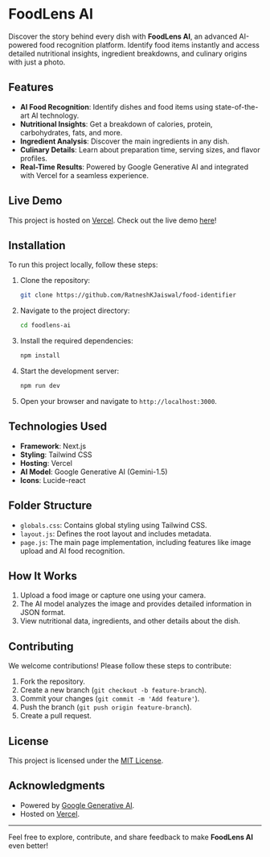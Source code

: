 # FoodLens AI

Discover the story behind every dish with **FoodLens AI**, an advanced AI-powered food recognition platform. Identify food items instantly and access detailed nutritional insights, ingredient breakdowns, and culinary origins with just a photo.

## Features
- **AI Food Recognition**: Identify dishes and food items using state-of-the-art AI technology.
- **Nutritional Insights**: Get a breakdown of calories, protein, carbohydrates, fats, and more.
- **Ingredient Analysis**: Discover the main ingredients in any dish.
- **Culinary Details**: Learn about preparation time, serving sizes, and flavor profiles.
- **Real-Time Results**: Powered by Google Generative AI and integrated with Vercel for a seamless experience.

## Live Demo
This project is hosted on [Vercel](https://vercel.com). Check out the live demo [here](https://foodlens-ai.vercel.app)!

## Installation
To run this project locally, follow these steps:

1. Clone the repository:
   ```bash
   git clone https://github.com/RatneshKJaiswal/food-identifier
   ```

2. Navigate to the project directory:
   ```bash
   cd foodlens-ai
   ```

3. Install the required dependencies:
   ```bash
   npm install
   ```

4. Start the development server:
   ```bash
   npm run dev
   ```

5. Open your browser and navigate to `http://localhost:3000`.

## Technologies Used
- **Framework**: Next.js
- **Styling**: Tailwind CSS
- **Hosting**: Vercel
- **AI Model**: Google Generative AI (Gemini-1.5)
- **Icons**: Lucide-react

## Folder Structure
- `globals.css`: Contains global styling using Tailwind CSS.
- `layout.js`: Defines the root layout and includes metadata.
- `page.js`: The main page implementation, including features like image upload and AI food recognition.

## How It Works
1. Upload a food image or capture one using your camera.
2. The AI model analyzes the image and provides detailed information in JSON format.
3. View nutritional data, ingredients, and other details about the dish.

## Contributing
We welcome contributions! Please follow these steps to contribute:
1. Fork the repository.
2. Create a new branch (`git checkout -b feature-branch`).
3. Commit your changes (`git commit -m 'Add feature'`).
4. Push the branch (`git push origin feature-branch`).
5. Create a pull request.

## License
This project is licensed under the [MIT License](LICENSE).

## Acknowledgments
- Powered by [Google Generative AI](https://ai.google/).
- Hosted on [Vercel](https://vercel.com).

---

Feel free to explore, contribute, and share feedback to make **FoodLens AI** even better!


